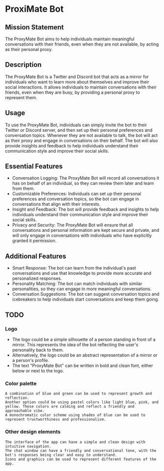 # ProxiMate Bot

## Mission Statement

The ProxyMate Bot aims to help individuals maintain meaningful
conversations with their friends, even when they are not available,
by acting as their personal proxy.

## Description

The ProxyMate Bot is a Twitter and Discord bot that acts as a mirror for
individuals who want to learn more about themselves and improve their
social interactions. It allows individuals to maintain conversations
with their friends, even when they are busy, by providing a personal
proxy to represent them.

## Usage

To use the ProxyMate Bot, individuals can simply invite the bot to their
Twitter or Discord server, and then set up their personal preferences and
conversation topics. Whenever they are not available to talk, the bot will
act as their proxy and engage in conversations on their behalf. The bot
will also provide insights and feedback to help individuals understand
their communication style and improve their social skills.

## Essential Features

- Conversation Logging: The ProxyMate Bot will record all conversations it
  has on behalf of an individual, so they can review them later and learn
  from them.
- Customizable Preferences: Individuals can set up their personal preferences
  and conversation topics, so the bot can engage in conversations that align
  with their interests.
- Insight and Feedback: The bot will provide feedback and insights to help
  individuals understand their communication style and improve their social skills.
- Privacy and Security: The ProxyMate Bot will ensure that all conversations and
  personal information are kept secure and private, and will only engage in
  conversations with individuals who have explicitly granted it permission.

## Additional Features

- Smart Response: The bot can learn from the individual's past
  conversations and use that knowledge to provide more accurate and
  personalized responses.
- Personality Matching: The bot can match individuals with similar personalities,
  so they can engage in more meaningful conversations.
- Conversation Suggestions: The bot can suggest conversation topics and icebreakers
  to help individuals start conversations and keep them going.

## TODO

### Logo

- The logo could be a simple silhouette of a person standing in front of a mirror.
  This represents the idea of the bot reflecting the user's personality back to them.
- Alternatively, the logo could be an abstract representation of a mirror or
  a person's profile.
- The text "ProxyMate Bot" can be written in bold and clean font, either below
  or next to the logo.

### Color palette

    A combination of blue and green can be used to represent growth and reflection.
    Another option could be using pastel colors like light blue, pink, and yellow. These colors are calming and reflect a friendly and approachable vibe.
    A monochromatic color scheme using shades of blue can be used to represent trustworthiness and professionalism.

### Other design elements

    The interface of the app can have a simple and clean design with intuitive navigation.
    The chat window can have a friendly and conversational tone, with the bot's responses being clear and easy to understand.
    Icons and graphics can be used to represent different features of the app.
